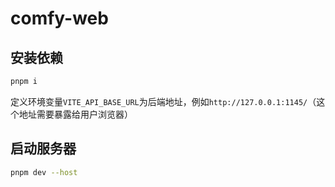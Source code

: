 # comfy-web

## 安装依赖
```bash
pnpm i
```

定义环境变量`VITE_API_BASE_URL`为后端地址，例如`http://127.0.0.1:1145/`（这个地址需要暴露给用户浏览器）

## 启动服务器
```bash
pnpm dev --host
```
